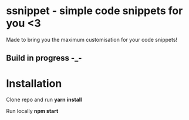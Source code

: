 # ssnippet - simple code snippets for you <3

Made to bring you the maximum customisation for your code snippets!

## Build in progress -_-

# Installation

Clone repo and run **yarn install**

Run locally **npm start**